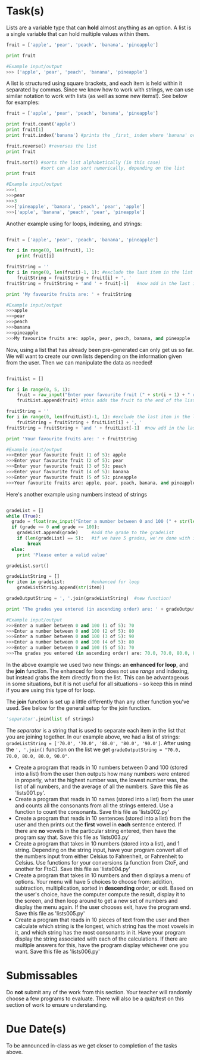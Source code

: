 # Task(s)
Lists are a variable type that can **hold** almost anything as an option.  A list is a single variable that can hold multiple values within them.

```python
fruit = ['apple', 'pear', 'peach', 'banana', 'pineapple']

print fruit

#Example input/output
>>> ['apple', 'pear', 'peach', 'banana', 'pineapple']
```

A list is structured using square brackets, and each item is held within it separated by commas.  Since we know how to work with strings, we can use similar notation to work with lists (as well as some new items!).  See below for examples:

```python
fruit = ['apple', 'pear', 'peach', 'banana', 'pineapple']

print fruit.count('apple')
print fruit[1]
print fruit.index('banana') #prints the _first_ index where 'banana' occurs

fruit.reverse() #reverses the list
print fruit

fruit.sort() #sorts the list alphabetically (in this case)
             #sort can also sort numerically, depending on the list
print fruit

#Example input/output
>>>1
>>>pear
>>>3
>>>['pineapple', 'banana', 'peach', 'pear', 'apple']
>>>['apple', 'banana', 'peach', 'pear', 'pineapple']

```

Another example using for loops, indexing, and strings:

```python

fruit = ['apple', 'pear', 'peach', 'banana', 'pineapple']

for i in range(0, len(fruit), 1):
    print fruit[i]

fruitString = ''
for i in range(0, len(fruit)-1, 1): #exclude the last item in the list (len - 1)
    fruitString = fruitString + fruit[i] + ', '
fruitString = fruitString + 'and ' + fruit[-1]	 #now add in the last item!

print 'My favourite fruits are: ' + fruitString

#Example input/output
>>>apple
>>>pear
>>>peach
>>>banana
>>>pineapple
>>>My favourite fruits are: apple, pear, peach, banana, and pineapple 
```

Now, using a list that has already been pre-generated can only get us so far.  We will want to create our own lists depending on the information given from the user.  Then we can manipulate the data as needed!

```python

fruitList = []

for i in range(0, 5, 1):
	fruit = raw_input("Enter your favourite fruit (" + str(i + 1) + " of 5): ")
	fruitList.append(fruit)	#this adds the fruit to the end of the list 

fruitString = ''
for i in range(0, len(fruitList)-1, 1): #exclude the last item in the list (len - 1)
    fruitString = fruitString + fruitList[i] + ', '
fruitString = fruitString + 'and ' + fruitList[-1]	#now add in the last item!

print 'Your favourite fruits are: ' + fruitString

#Example input/output
>>>Enter your favourite fruit (1 of 5): apple
>>>Enter your favourite fruit (2 of 5): pear
>>>Enter your favourite fruit (3 of 5): peach
>>>Enter your favourite fruit (4 of 5): banana
>>>Enter your favourite fruit (5 of 5): pineapple
>>>Your favourite fruits are: apple, pear, peach, banana, and pineapple 
```

Here's another example using numbers instead of strings 

```python

gradeList = []
while (True):
  grade = float(raw_input("Enter a number between 0 and 100 (" + str(len(gradeList) + 1) + " of 5): "))
  if (grade >= 0 and grade <= 100):
	gradeList.append(grade)		#add the grade to the gradeList
	if (len(gradeList) == 5):	#if we have 5 grades, we're done with input
		break
  else:
    print 'Please enter a valid value'

gradeList.sort()

gradeListString = []
for item in gradeList:			#enhanced for loop
    gradeListString.append(str(item))

gradeOutputString = ', '.join(gradeListString)	#new function!

print 'The grades you entered (in ascending order) are: ' + gradeOutputString

#Example input/output
>>>Enter a number between 0 and 100 (1 of 5): 70
>>>Enter a number between 0 and 100 (2 of 5): 80
>>>Enter a number between 0 and 100 (3 of 5): 90
>>>Enter a number between 0 and 100 (4 of 5): 80
>>>Enter a number between 0 and 100 (5 of 5): 70
>>>The grades you entered (in ascending order) are: 70.0, 70.0, 80.0, 80.0, 90.0
```

In the above example we used two new things: an **enhanced for loop**, and the **join** function.  The enhanced for loop does not use _range_ and indexing, but instead grabs the item directly from the list.  This can be advantageous in some situations, but it is not useful for all situations - so keep this in mind if you are using this type of for loop.

The **join** function is set up a little differently than any other function you've used.  See below for the general setup for the join function.

```python
'separator'.join(list of strings)
```

The _separator_ is a string that is used to separate each item in the list that you are joining together.  In our example above, we had a list of strings: ```gradeListString = ['70.0', '70.0', '80.0', '80.0', '90.0']```.  After using the ```', '.join()``` function on the list we get ```gradeOutputString = "70.0, 70.0, 80.0, 80.0, 90.0"```.


* Create a program that reads in 10 numbers between 0 and 100 (stored into a list) from the user then outputs how many numbers were entered in properly, what the highest number was, the lowest number was, the list of all numbers, and the average of all the numbers.  Save this file as 'lists001.py'.
* Create a program that reads in 10 names (stored into a list) from the user and counts all the consonants from all the strings entered.  Use a function to count the consonants.  Save this file as 'lists002.py'
* Create a program that reads in 10 sentences (stored into a list) from the user and then prints out the **first** vowel in **each** sentence entered.  If there are **no** vowels in the particular string entered, then have the program say that.  Save this file as 'lists003.py'
* Create a program that takes in 10 numbers (stored into a list), and 1 string.  Depending on the string input, have your program convert all of the numbers input from either Celsius to Fahrenheit, or Fahrenheit to Celsius.  Use functions for your conversions (a function from CtoF, and another for FtoC).  Save this file as 'lists004.py'
* Create a program that takes in 10 numbers and then displays a menu of options.  Your menu will have 5 choices to choose from: addition, subtraction, multiplication, sorted in **descending** order, or exit.  Based on the user's choice, have the computer compute the result, display it to the screen, and then loop around to get a new set of numbers and display the menu again.  If the user chooses exit, have the program end.  Save this file as 'lists005.py'
* Create a program that reads in 10 pieces of text from the user and then calculate which string is the longest, which string has the most vowels in it, and which string has the most consonants in it.  Have your program display the string associated with each of the calculations.  If there are multiple answers for this, have the program display whichever one you want.  Save this file as 'lists006.py'

# Submissables
Do **not** submit any of the work from this section.  Your teacher will randomly choose a few programs to evaluate.  There will also be a quiz/test on this section of work to ensure understanding.

# Due Date(s)
To be announced in-class as we get closer to completion of the tasks above.
